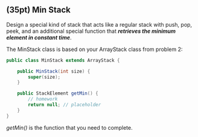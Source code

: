 ## (35pt) Min Stack

Design a special kind of stack that acts like a regular stack with push, pop, peek, and an additional special function that ***retrieves the minimum element in constant time***. 

The MinStack class is based on your ArrayStack class from problem 2:

```Java
public class MinStack extends ArrayStack {

    public MinStack(int size) {
        super(size);
    }

    public StackElement getMin() {
        // homework
        return null; // placeholder
    }
}
```

*getMin()* is the function that you need to complete.




